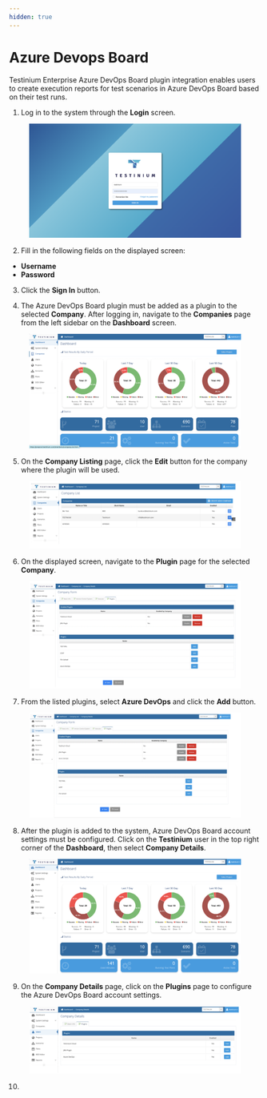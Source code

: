 ```yaml
---
hidden: true
---
```


# Azure Devops Board

Testinium Enterprise Azure DevOps Board plugin integration enables users to create execution reports for test scenarios in Azure DevOps Board based on their test runs.

1. Log in to the system through the **Login** screen.

<figure><img src="../../.gitbook/assets/Screenshot 2025-02-19 at 10.31.00.png" alt=""><figcaption></figcaption></figure>

2. Fill in the following fields on the displayed screen:

* **Username**
* **Password**

3. Click the **Sign In** button.



4. The Azure DevOps Board plugin must be added as a plugin to the selected **Company**. After logging in, navigate to the **Companies** page from the left sidebar on the **Dashboard** screen.

<figure><img src="../../.gitbook/assets/Screenshot 2025-02-19 at 10.35.43.png" alt=""><figcaption></figcaption></figure>

5. On the **Company Listing** page, click the **Edit** button for the company where the plugin will be used.

<figure><img src="../../.gitbook/assets/Screenshot 2025-02-19 at 10.48.18.png" alt=""><figcaption></figcaption></figure>

6. On the displayed screen, navigate to the **Plugin** page for the selected **Company**.

<figure><img src="../../.gitbook/assets/Screenshot 2025-02-19 at 23.34.19.png" alt=""><figcaption></figcaption></figure>

7. From the listed plugins, select **Azure DevOps** and click the **Add** button.

<figure><img src="../../.gitbook/assets/Screenshot 2025-02-19 at 23.36.16.png" alt=""><figcaption></figcaption></figure>

8. After the plugin is added to the system, Azure DevOps Board account settings must be configured. Click on the **Testinium** user in the top right corner of the **Dashboard**, then select **Company Details**.

<figure><img src="../../.gitbook/assets/Screenshot 2025-02-20 at 00.00.23.png" alt=""><figcaption></figcaption></figure>

9. On the **Company Details** page, click on the **Plugins** page to configure the Azure DevOps Board account settings.

<figure><img src="../../.gitbook/assets/Screenshot 2025-02-20 at 00.15.40.png" alt=""><figcaption></figcaption></figure>

10.
